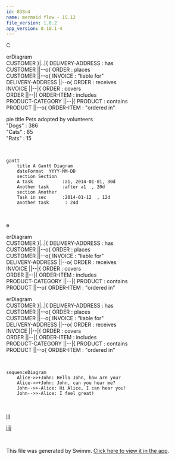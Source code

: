 ```yaml
---
id: 838n4
name: mermaid flow - 15.12
file_version: 1.0.2
app_version: 0.10.1-4
---
```


C

erDiagram<br/>
CUSTOMER }|..|{ DELIVERY-ADDRESS : has<br/>
CUSTOMER ||--o{ ORDER : places<br/>
CUSTOMER ||--o{ INVOICE : "liable for"<br/>
DELIVERY-ADDRESS ||--o{ ORDER : receives<br/>
INVOICE ||--|{ ORDER : covers<br/>
ORDER ||--|{ ORDER-ITEM : includes<br/>
PRODUCT-CATEGORY ||--|{ PRODUCT : contains<br/>
PRODUCT ||--o{ ORDER-ITEM : "ordered in"<br/>

pie title Pets adopted by volunteers<br/>
"Dogs" : 386<br/>
"Cats" : 85<br/>
"Rats" : 15<br/>

<br/>

<!--MERMAID {width:50}-->
```mermaid
gantt
    title A Gantt Diagram
    dateFormat  YYYY-MM-DD
    section Section
    A task           :a1, 2014-01-01, 30d
    Another task     :after a1  , 20d
    section Another
    Task in sec      :2014-01-12  , 12d
    another task      : 24d
```
<!--MCONTENT {content: gantt<br/>
title A Gantt Diagram<br/>
dateFormat YYYY-MM-DD<br/>
section Section<br/>
A task :a1, 2014-01-01, 30d<br/>
Another task :after a1 , 20d<br/>
section Another<br/>
Task in sec :2014-01-12 , 12d<br/>
another task : 24d<br/>} --->

<br/>

e

erDiagram<br/>
CUSTOMER }|..|{ DELIVERY-ADDRESS : has<br/>
CUSTOMER ||--o{ ORDER : places<br/>
CUSTOMER ||--o{ INVOICE : "liable for"<br/>
DELIVERY-ADDRESS ||--o{ ORDER : receives<br/>
INVOICE ||--|{ ORDER : covers<br/>
ORDER ||--|{ ORDER-ITEM : includes<br/>
PRODUCT-CATEGORY ||--|{ PRODUCT : contains<br/>
PRODUCT ||--o{ ORDER-ITEM : "ordered in"<br/>

erDiagram<br/>
CUSTOMER }|..|{ DELIVERY-ADDRESS : has<br/>
CUSTOMER ||--o{ ORDER : places<br/>
CUSTOMER ||--o{ INVOICE : "liable for"<br/>
DELIVERY-ADDRESS ||--o{ ORDER : receives<br/>
INVOICE ||--|{ ORDER : covers<br/>
ORDER ||--|{ ORDER-ITEM : includes<br/>
PRODUCT-CATEGORY ||--|{ PRODUCT : contains<br/>
PRODUCT ||--o{ ORDER-ITEM : "ordered in"<br/>

<br/>

<!--MERMAID {width:25}-->
```mermaid
sequenceDiagram
    Alice->>+John: Hello John, how are you?
    Alice->>+John: John, can you hear me?
    John-->>-Alice: Hi Alice, I can hear you!
    John-->>-Alice: I feel great!
```
<!--MCONTENT {content: sequenceDiagram<br/>
Alice->>+John: Hello John, how are you?<br/>
Alice->>+John: John, can you hear me?<br/>
John\-\-\>>-Alice: Hi Alice, I can hear you!<br/>
John\-\-\>>-Alice: I feel great!<br/>

<br/>} --->

<br/>

jjj

jjjj

<br/>

This file was generated by Swimm. [Click here to view it in the app](https://swimm-web-app.web.app/repos/Z2l0aHViJTNBJTNBdGVzdC1naXRodWItYXBwJTNBJTNBc3dpbW1pbw==/docs/838n4).